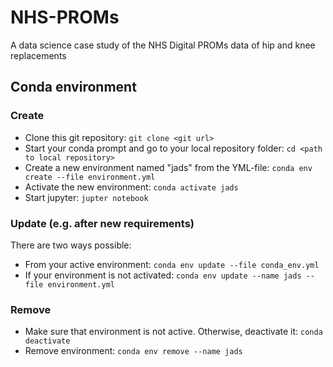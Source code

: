 # NHS-PROMs
A data science case study of the NHS Digital PROMs data of hip and knee replacements

## Conda environment 
### Create
- Clone this git repository: `git clone <git url>`
- Start your conda prompt and go to your local repository folder: `cd <path to local repository>`
- Create a new environment named "jads" from the YML-file: `conda env create --file environment.yml`
- Activate the new environment: `conda activate jads`
- Start jupyter: `jupter notebook`
    
### Update (e.g. after new requirements)
There are two ways possible:
- From your active environment: `conda env update --file conda_env.yml`
- If your environment is not activated: `conda env update --name jads --file environment.yml`

### Remove
- Make sure that environment is not active. Otherwise, deactivate it: `conda deactivate`
- Remove environment: `conda env remove --name jads`